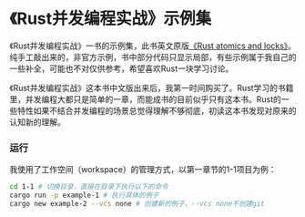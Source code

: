 # 《Rust并发编程实战》示例集

《Rust并发编程实战》一书的示例集，此书英文原版[《Rust atomics and locks》](https://www.oreilly.com/library/view/rust-atomics-and/9781098119430/?_gl=1*3mmke0*_ga*NTE1NDAzMDYuMTczNTIxNjI3NA..*_ga_092EL089CH*MTczNTIxOTI5MS4yLjEuMTczNTIxOTMwNC40Ny4wLjA.)。纯手工敲出来的，非官方示例，书中部分代码只显示局部，有些示例属于我自己的一些补全，可能也不对仅供参考，希望喜欢Rust一块学习讨论。

《Rust并发编程实战》这本书中文版出来后，我第一时间购买了。Rust学习的书籍里，并发编程大都只是简单的一章，而能成书的目前似乎只有这本书。Rust的一些特性如果不结合并发编程的场景总觉得理解不够彻底，初读这本书发现对原来的认知新的理解。

### 运行
我使用了工作空间（workspace）的管理方式，以第一章节的1-1项目为例：

```sh
cd 1-1 # 切换目录，直接在目录下执行以下的命令
cargo run -p example-1 # 执行具体的例子
cargo new example-2 --vcs none # 创建新的例子，--vcs none不创建git
```
